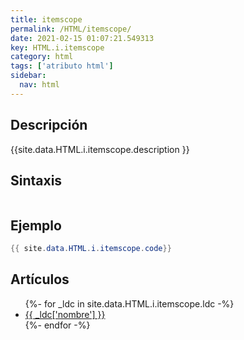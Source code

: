 ```yaml
---
title: itemscope
permalink: /HTML/itemscope/
date: 2021-02-15 01:07:21.549313
key: HTML.i.itemscope
category: html
tags: ['atributo html']
sidebar: 
  nav: html
---
```


## Descripción
{{site.data.HTML.i.itemscope.description }}

## Sintaxis
~~~html
~~~

## Ejemplo
~~~java
{{ site.data.HTML.i.itemscope.code}}
~~~

## Artículos
<ul>
{%- for _ldc in site.data.HTML.i.itemscope.ldc -%}
   <li>
       <a href="{{_ldc['url'] }}">{{ _ldc['nombre'] }}</a>
   </li>
{%- endfor -%}
</ul>
